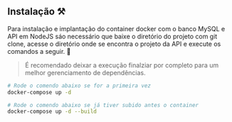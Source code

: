 ## Instalação ⚒️

Para instalação e implantação do container docker com o banco MySQL e API em NodeJS sáo necessário que baixe o diretório do projeto com git clone, acesse o diretório
onde se encontra o projeto da API e execute os comandos a seguir. 🤘

> É recomendado deixar a execução finalziar por completo para um melhor gerenciamento de dependências.

```bash
# Rode o comendo abaixo se for a primeira vez
docker-compose up -d 

# Rode o comendo abaixo se já tiver subido antes o container
docker-compose up -d --build

```
